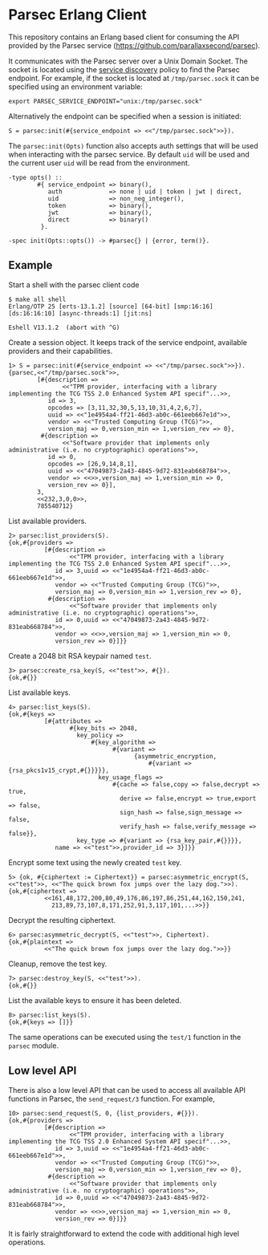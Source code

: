 # Parsec Erlang Client

This repository contains an Erlang based client for consuming the
API provided by the Parsec service
(https://github.com/parallaxsecond/parsec).

It communicates with the Parsec server over a Unix Domain Socket. The
socket is located using the [service
discovery](https://parallaxsecond.github.io/parsec-book/parsec_client/api_overview.html#service-discovery)
policy to find the Parsec endpoint. For example, if the socket is
located at `/tmp/parsec.sock` it can be specified using an
environment variable:

```
export PARSEC_SERVICE_ENDPOINT="unix:/tmp/parsec.sock"
```

Alternatively the endpoint can be specified when a session is
initiated:

```
S = parsec:init(#{service_endpoint => <<"/tmp/parsec.sock">>}).
```

The `parsec:init(Opts)` function also accepts auth settings that
will be used when interacting with the parsec service. By default
`uid` will be used and the current user `uid` will be read from
the environment.

```
-type opts() ::
        #{ service_endpoint => binary(),
           auth             => none | uid | token | jwt | direct,
           uid              => non_neg_integer(),
           token            => binary(),
           jwt              => binary(),
           direct           => binary()
         }.

-spec init(Opts::opts()) -> #parsec{} | {error, term()}.
```

## Example

Start a shell with the parsec client code

```
$ make all shell
Erlang/OTP 25 [erts-13.1.2] [source] [64-bit] [smp:16:16] [ds:16:16:10] [async-threads:1] [jit:ns]

Eshell V13.1.2  (abort with ^G)
```

Create a session object. It keeps track of the service endpoint,
available providers and their capabilities.
```
1> S = parsec:init(#{service_endpoint => <<"/tmp/parsec.sock">>}).
{parsec,<<"/tmp/parsec.sock">>,
        [#{description =>
               <<"TPM provider, interfacing with a library implementing the TCG TSS 2.0 Enhanced System API specif"...>>,
           id => 3,
           opcodes => [3,11,32,30,5,13,10,31,4,2,6,7],
           uuid => <<"1e4954a4-ff21-46d3-ab0c-661eeb667e1d">>,
           vendor => <<"Trusted Computing Group (TCG)">>,
           version_maj => 0,version_min => 1,version_rev => 0},
         #{description =>
               <<"Software provider that implements only administrative (i.e. no cryptographic) operations">>,
           id => 0,
           opcodes => [26,9,14,8,1],
           uuid => <<"47049873-2a43-4845-9d72-831eab668784">>,
           vendor => <<>>,version_maj => 1,version_min => 0,
           version_rev => 0}],
        3,
        <<232,3,0,0>>,
        785540712}
```

List available providers.

```
2> parsec:list_providers(S).
{ok,#{providers =>
          [#{description =>
                 <<"TPM provider, interfacing with a library implementing the TCG TSS 2.0 Enhanced System API specif"...>>,
             id => 3,uuid => <<"1e4954a4-ff21-46d3-ab0c-661eeb667e1d">>,
             vendor => <<"Trusted Computing Group (TCG)">>,
             version_maj => 0,version_min => 1,version_rev => 0},
           #{description =>
                 <<"Software provider that implements only administrative (i.e. no cryptographic) operations">>,
             id => 0,uuid => <<"47049873-2a43-4845-9d72-831eab668784">>,
             vendor => <<>>,version_maj => 1,version_min => 0,
             version_rev => 0}]}}
```

Create a 2048 bit RSA keypair named `test`.

```
3> parsec:create_rsa_key(S, <<"test">>, #{}).
{ok,#{}}
```

List available keys.

```
4> parsec:list_keys(S).
{ok,#{keys =>
          [#{attributes =>
                 #{key_bits => 2048,
                   key_policy =>
                       #{key_algorithm =>
                             #{variant =>
                                   {asymmetric_encryption,
                                       #{variant => {rsa_pkcs1v15_crypt,#{}}}}},
                         key_usage_flags =>
                             #{cache => false,copy => false,decrypt => true,
                               derive => false,encrypt => true,export => false,
                               sign_hash => false,sign_message => false,
                               verify_hash => false,verify_message => false}},
                   key_type => #{variant => {rsa_key_pair,#{}}}},
             name => <<"test">>,provider_id => 3}]}}
```

Encrypt some text using the newly created `test` key.

```
5> {ok, #{ciphertext := Ciphertext}} = parsec:asymmetric_encrypt(S, <<"test">>, <<"The quick brown fox jumps over the lazy dog.">>).
{ok,#{ciphertext =>
          <<161,48,172,200,80,49,176,86,197,86,251,44,162,150,241,
            213,89,73,107,8,171,252,91,3,117,101,...>>}}
```

Decrypt the resulting ciphertext.

```
6> parsec:asymmetric_decrypt(S, <<"test">>, Ciphertext).
{ok,#{plaintext =>
          <<"The quick brown fox jumps over the lazy dog.">>}}
```

Cleanup, remove the test key.

```
7> parsec:destroy_key(S, <<"test">>).
{ok,#{}}
```

List the available keys to ensure it has been deleted.

```
8> parsec:list_keys(S).
{ok,#{keys => []}}
```

The same operations can be executed using the `test/1` function in the
`parsec` module.

## Low level API

There is also a low level API that can be used to access all available
API functions in Parsec, the `send_request/3` function. For example,

```
10> parsec:send_request(S, 0, {list_providers, #{}}).
{ok,#{providers =>
          [#{description =>
                 <<"TPM provider, interfacing with a library implementing the TCG TSS 2.0 Enhanced System API specif"...>>,
             id => 3,uuid => <<"1e4954a4-ff21-46d3-ab0c-661eeb667e1d">>,
             vendor => <<"Trusted Computing Group (TCG)">>,
             version_maj => 0,version_min => 1,version_rev => 0},
           #{description =>
                 <<"Software provider that implements only administrative (i.e. no cryptographic) operations">>,
             id => 0,uuid => <<"47049873-2a43-4845-9d72-831eab668784">>,
             vendor => <<>>,version_maj => 1,version_min => 0,
             version_rev => 0}]}}
```

It is fairly straightforward to extend the code with additional
high level operations.
